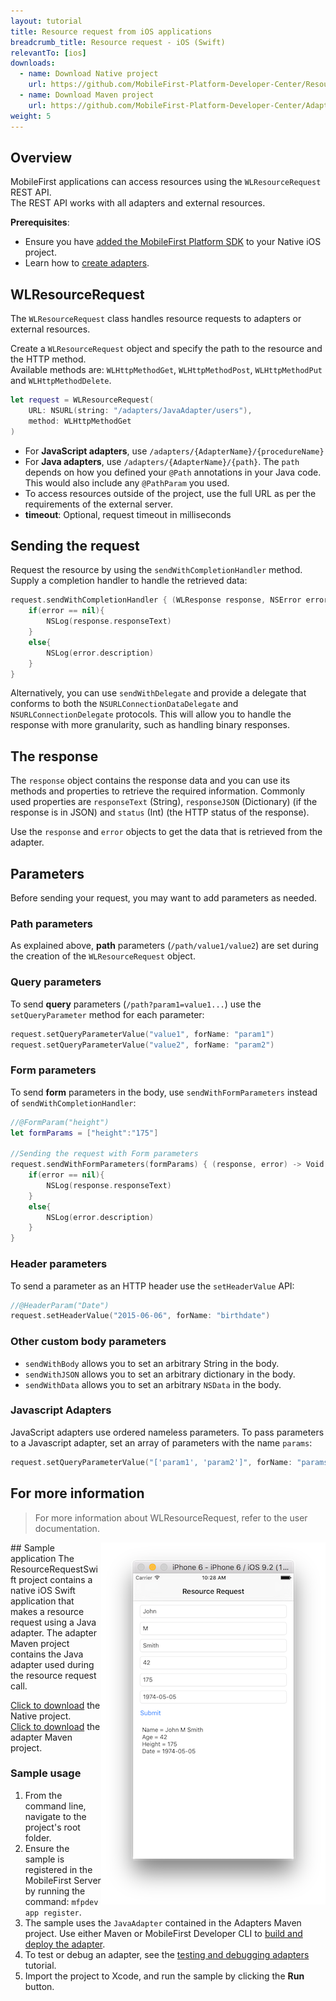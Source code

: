 ```yaml
---
layout: tutorial
title: Resource request from iOS applications
breadcrumb_title: Resource request - iOS (Swift)
relevantTo: [ios]
downloads:
  - name: Download Native project
    url: https://github.com/MobileFirst-Platform-Developer-Center/ResourceRequestSwift/tree/release80
  - name: Download Maven project
    url: https://github.com/MobileFirst-Platform-Developer-Center/Adapters/tree/release80
weight: 5
---
```

## Overview
MobileFirst applications can access resources using the `WLResourceRequest` REST API.  
The REST API works with all adapters and external resources.

**Prerequisites**:

- Ensure you have [added the MobileFirst Platform SDK](../../adding-the-mfpf-sdk/ios) to your Native iOS project.
- Learn how to [create adapters](../../adapters/adapters-overview/).

## WLResourceRequest
The `WLResourceRequest` class handles resource requests to adapters or external resources.

Create a `WLResourceRequest` object and specify the path to the resource and the HTTP method.  
Available methods are: `WLHttpMethodGet`, `WLHttpMethodPost`, `WLHttpMethodPut` and `WLHttpMethodDelete`.

```swift
let request = WLResourceRequest(
    URL: NSURL(string: "/adapters/JavaAdapter/users"),
    method: WLHttpMethodGet
)
```

* For **JavaScript adapters**, use `/adapters/{AdapterName}/{procedureName}`
* For **Java adapters**, use `/adapters/{AdapterName}/{path}`. The `path` depends on how you defined your `@Path` annotations in your Java code. This would also include any `@PathParam` you used.
* To access resources outside of the project, use the full URL as per the requirements of the external server.
* **timeout**: Optional, request timeout in milliseconds

## Sending the request
Request the resource by using the `sendWithCompletionHandler` method.  
Supply a completion handler to handle the retrieved data:

```swift
request.sendWithCompletionHandler { (WLResponse response, NSError error) -> Void in
    if(error == nil){
        NSLog(response.responseText)
    }
    else{
        NSLog(error.description)
    }
}
```

Alternatively, you can use `sendWithDelegate` and provide a delegate that conforms to both the `NSURLConnectionDataDelegate` and `NSURLConnectionDelegate` protocols. This will allow you to handle the response with more granularity, such as handling binary responses.   

## The response
The `response` object contains the response data and you can use its methods and properties to retrieve the required information. Commonly used properties are `responseText` (String), `responseJSON` (Dictionary) (if the response is in JSON) and `status` (Int) (the HTTP status of the response).

Use the `response` and `error` objects to get the data that is retrieved from the adapter.

## Parameters
Before sending your request, you may want to add parameters as needed.

### Path parameters
As explained above, **path** parameters (`/path/value1/value2`) are set during the creation of the `WLResourceRequest` object.

### Query parameters
To send **query** parameters (`/path?param1=value1...`) use the `setQueryParameter` method for each parameter:

```swift
request.setQueryParameterValue("value1", forName: "param1")
request.setQueryParameterValue("value2", forName: "param2")
```
### Form parameters
To send **form** parameters in the body, use `sendWithFormParameters` instead of `sendWithCompletionHandler`:

```swift
//@FormParam("height")
let formParams = ["height":"175"]

//Sending the request with Form parameters
request.sendWithFormParameters(formParams) { (response, error) -> Void in
    if(error == nil){
        NSLog(response.responseText)
    }
    else{
        NSLog(error.description)
    }
}
```

### Header parameters
To send a parameter as an HTTP header use the `setHeaderValue` API:

```swift
//@HeaderParam("Date")
request.setHeaderValue("2015-06-06", forName: "birthdate")
```

### Other custom body parameters

- `sendWithBody` allows you to set an arbitrary String in the body.
- `sendWithJSON` allows you to set an arbitrary dictionary in the body.
- `sendWithData` allows you to set an arbitrary `NSData` in the body.

### Javascript Adapters
JavaScript adapters use ordered nameless parameters. To pass parameters to a Javascript adapter, set an array of parameters with the name `params`:

```swift
request.setQueryParameterValue("['param1', 'param2']", forName: "params")
```

## For more information
> For more information about WLResourceRequest, refer to the user documentation.

<img alt="Image of the sample application" src="resource-request-success-ios.png" style="float:right"/>
## Sample application
The ResourceRequestSwift project contains a native iOS Swift application that makes a resource request using a Java adapter.  
The adapter Maven project contains the Java adapter used during the resource request call.

[Click to download](https://github.com/MobileFirst-Platform-Developer-Center/ResourceRequestSwift/tree/release80) the Native project.  
[Click to download](https://github.com/MobileFirst-Platform-Developer-Center/Adapters/tree/release80) the adapter Maven project.

### Sample usage
1. From the command line, navigate to the project's root folder.
2. Ensure the sample is registered in the MobileFirst Server by running the command: `mfpdev app register`.
3. The sample uses the `JavaAdapter` contained in the Adapters Maven project. Use either Maven or MobileFirst Developer CLI to [build and deploy the adapter](../../adapters/creating-adapters/).
4. To test or debug an adapter, see the [testing and debugging adapters](../../adapters/testing-and-debugging-adapters) tutorial.
5. Import the project to Xcode, and run the sample by clicking the **Run** button.
